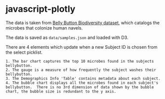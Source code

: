 # javascript-plotly

The data is taken from [Belly Button Biodiversity dataset](http://robdunnlab.com/projects/belly-button-biodiversity/), which catalogs the microbes that colonize human navels.

The data is saved as `data/samples.json` and loaded with D3.

There are 4 elements which update when a new Subject ID is chosen from the select picklist.  

    1. The bar chart captures the top 10 microbes found in the subjects bellybutton.
    2. The gauge is a measure of how frequently the subject washes their bellybutton.
    3. The Demographics Info 'Table' contains metadata about each subject.
    4. The bubble chart displays all the microbes found in each subject's bellybutton.  There is no 3rd dimension of data shown by the bubble chart, the bubble size is redundant to the y axis.

